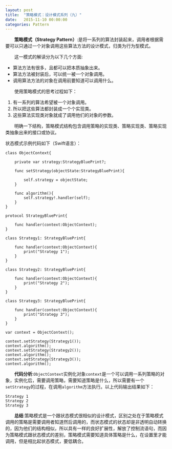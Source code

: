 ```yaml
---
layout: post
title:  "策略模式：设计模式系列（九）"
date:   2015-11-10 00:00:00
categories: Pattern
---
```

&emsp;&emsp;**策略模式（Strategy Pattern）**:是将一系列的算法封装起来，调用者根据需要可以只通过一个对象调用这些算法方法的设计模式，归类为行为型模式。

&emsp;&emsp;这一模式的解读分为以下几个方面:

* 算法方法有很多，且都可以把本质抽象出来。
* 算法方法被封装后，可以统一被一个对象调用。
* 调用算法方法的对象在调用前要知道可以调用什么。

&emsp;&emsp;使用策略模式的思考过程如下：

1. 有一系列的算法希望被一个对象调用。
2. 所以把这些算法都封装成一个个实现类。
3. 这些算法实现类对象就成了调用他们的对象的参数。

&emsp;&emsp;明确一下结构，策略模式结构包含调用策略的实现类、策略实现类、策略实现类抽象出来的接口或协议。

状态模式示例代码如下（Swift语言）：

    class ObjectContext{
        
        private var strategy:StrategyBluePrint?;
        
        func setStrategy(objectState:StrategyBluePrint){
            
            self.strategy = objectState;
        }
        
        func algorithm(){
            self.strategy!.handler(self);
        }
    }

    protocol StrategyBluePrint{
        
        func handler(context:ObjectContext);
    }

    class Strategy1: StrategyBluePrint{
        
        func handler(context:ObjectContext){
            print("Strategy 1");
        }
    }

    class Strategy2: StrategyBluePrint{
        
        func handler(context:ObjectContext){
            print("Strategy 2");
        }
    }

    class Strategy3: StrategyBluePrint{
        
        func handler(context:ObjectContext){
            print("Strategy 3");
        }
    }

    var context = ObjectContext();

    context.setStrategy(Strategy1());
    context.algorithm();
    context.setStrategy(Strategy2());
    context.algorithm();
    context.setStrategy(Strategy3());
    context.algorithm();

&emsp;&emsp;**代码分析**:`ObjectContext`实例化对象`context`是一个可以调用一系列策略的对象，实例化后，需要调用策略，需要知道策略是什么，所以需要有一个`setStrategy`的过程，在调用`algorithm`方法执行。以上代码输出结果如下：

	Strategy 1
	Strategy 2
	Strategy 3

&emsp;&emsp;**总结**:策略模式是一个跟状态模式很相似的设计模式，区别之处在于策略模式调用的策略是需要调用者知道然后调用的，而状态模式的状态却是非透明自动转换的，因为他们的结构相似，所以具有一样的良好扩展性，解放了控制流语句，而因为策略模式跟状态模式的差别，策略模式需要知道具体策略是什么，在设置里才能调用，但是相比起状态模式，要低耦合。